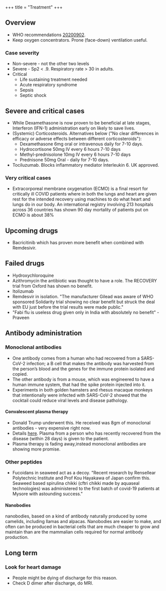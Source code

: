 +++
title = "Treatment"
+++

## Overview
- WHO recommendations [20200902](https://www.bmj.com/content/370/bmj.m3379).
- Keep oxygen concentrators. Prone (face-down) ventilation useful.

### Case severity
- Non-severe - not the other two levels
- Severe - Sp2 < .9. Respiratory rate > 30 in adults.
- Critical
  - Life sustaining treatment needed
  - Acute respiratory syndrome
  - Sepsis
  - Septic shock

## Severe and critical cases
- While Dexamethasone is now proven to be beneficial at late stages, Interferon (IFN-1) administration early on likely to save lives.
- (Systemic) Corticosteroids. Alternatives below ("No clear differences in efficacy or adverse effects between different corticosteroids"):
  - Dexamethasone 6mg oral or intravenous daily for 7-10 days.
  - Hydrocortisone 50mg IV every 6 hours 7-10 days
  - Methyl-prednisolone 10mg IV every 6 hours 7-10 days
  - Prednisone 50mg Oral - daily for 7-10 days.
- Tociluzumab. Blocks inflammatory mediator Interleukin 6. UK approved.

### Very critical cases
- Extracorporeal membrane oxygenation (ECMO) is a final resort for critically ill COVID patients where in both the lungs and heart are given rest for the intended recovery using machines to do what heart and lungs do in our body. An international registry involving 213 hospitals across 36 countries has shown 90 day mortality of patients put on ECMO is about 38%


## Upcoming drugs
- Bacricitinib which has proven more benefit when combined with Remdesivir.

## Failed drugs
- Hydroxychloroquine
- Azithromycin the antibiotic was thought to have a role. The RECOVERY trial from Oxford has shown no benefit.
- Itolizumab
- Remdesvir in isolation. "The manufacturer Gilead was aware of WHO sponsored Solidarity trial showing no clear benefit but struck the deal with EU just before the trial results were made public."
- "Fabi flu is useless drug given only in India with absolutely no benefit" - Praveen

## Antibody administration
### Monoclonal antibodies
-  One antibody comes from a human who had recovered from a SARS-CoV-2 infection; a B cell that makes the antibody was harvested from the person’s blood and the genes for the immune protein isolated and copied.
- The other antibody is from a mouse, which was engineered to have a human immune system, that had the spike protein injected into it.
- Experiments in both golden hamsters and rhesus macaque monkeys that intentionally were infected with SARS-CoV-2 showed that the cocktail could reduce viral levels and disease pathology.

#### Convalescent plasma therapy
- Donald Trump underwent this. He received was 8gm of monoclonal antibodies - very expensive right now.
- Details [here](https://www.mayoclinic.org/tests-procedures/convalescent-plasma-therapy/about/pac-20486440). Plasma from a person who has recently recovered from the disease (within 28 days) is given to the patient.
- Plasma therapy is fading away,instead monoclonal antibodies are showing more promise.

### Other peptides
- Fucoidans in seaweed act as a decoy. "Recent research by Rensellear Polytechnic Institute and Prof Kou Hayakawa of Japan confirm this. Seaweed based spirulina chikki (cftri chikki made by aquaseal technologies) was administered to the first batch of covid-19 patients at Mysore with astounding success."

#### Nanobodies
nanobodies, based on a kind of antibody naturally produced by some camelids, including llamas and alpacas. Nanobodies are easier to make, and often can be produced in bacterial cells that are much cheaper to grow and maintain than are the mammalian cells required for normal antibody production. 

## Long term
### Look for heart damage
- People might be dying of discharge for this reason.
- Check D dimer after discharge, do MRI. 